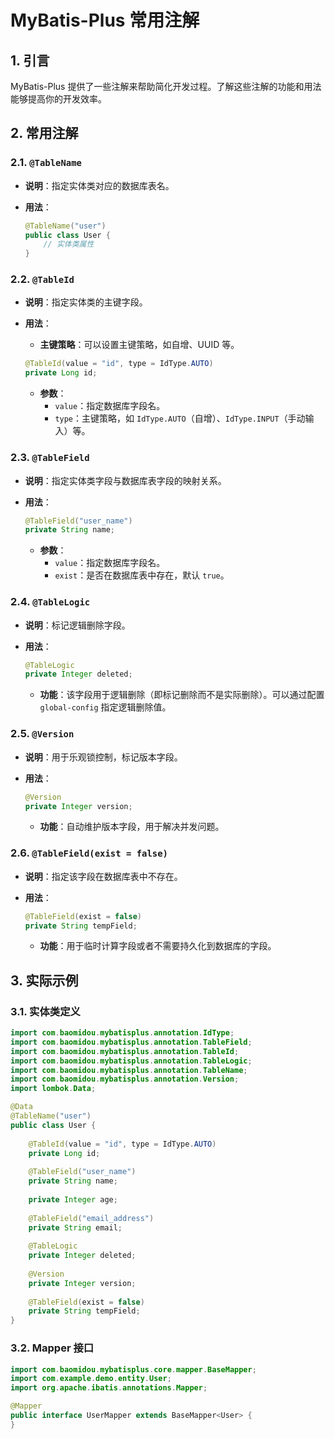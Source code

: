 # MyBatis-Plus 常用注解

## 1. 引言

MyBatis-Plus 提供了一些注解来帮助简化开发过程。了解这些注解的功能和用法能够提高你的开发效率。

## 2. 常用注解

### 2.1. `@TableName`

- **说明**：指定实体类对应的数据库表名。
- **用法**：

  ```java
  @TableName("user")
  public class User {
      // 实体类属性
  }
  ```

### 2.2. `@TableId`

- **说明**：指定实体类的主键字段。
- **用法**：
    - **主键策略**：可以设置主键策略，如自增、UUID 等。

  ```java
  @TableId(value = "id", type = IdType.AUTO)
  private Long id;
  ```

    - **参数**：
        - `value`：指定数据库字段名。
        - `type`：主键策略，如 `IdType.AUTO`（自增）、`IdType.INPUT`（手动输入）等。

### 2.3. `@TableField`

- **说明**：指定实体类字段与数据库表字段的映射关系。
- **用法**：

  ```java
  @TableField("user_name")
  private String name;
  ```

    - **参数**：
        - `value`：指定数据库字段名。
        - `exist`：是否在数据库表中存在，默认 `true`。

### 2.4. `@TableLogic`

- **说明**：标记逻辑删除字段。
- **用法**：

  ```java
  @TableLogic
  private Integer deleted;
  ```

    - **功能**：该字段用于逻辑删除（即标记删除而不是实际删除）。可以通过配置 `global-config` 指定逻辑删除值。

### 2.5. `@Version`

- **说明**：用于乐观锁控制，标记版本字段。
- **用法**：

  ```java
  @Version
  private Integer version;
  ```

    - **功能**：自动维护版本字段，用于解决并发问题。

### 2.6. `@TableField(exist = false)`

- **说明**：指定该字段在数据库表中不存在。
- **用法**：

  ```java
  @TableField(exist = false)
  private String tempField;
  ```

    - **功能**：用于临时计算字段或者不需要持久化到数据库的字段。

## 3. 实际示例

### 3.1. 实体类定义

```java
import com.baomidou.mybatisplus.annotation.IdType;
import com.baomidou.mybatisplus.annotation.TableField;
import com.baomidou.mybatisplus.annotation.TableId;
import com.baomidou.mybatisplus.annotation.TableLogic;
import com.baomidou.mybatisplus.annotation.TableName;
import com.baomidou.mybatisplus.annotation.Version;
import lombok.Data;

@Data
@TableName("user")
public class User {
    
    @TableId(value = "id", type = IdType.AUTO)
    private Long id;
    
    @TableField("user_name")
    private String name;
    
    private Integer age;
    
    @TableField("email_address")
    private String email;
    
    @TableLogic
    private Integer deleted;
    
    @Version
    private Integer version;
    
    @TableField(exist = false)
    private String tempField;
}
```

### 3.2. Mapper 接口

```java
import com.baomidou.mybatisplus.core.mapper.BaseMapper;
import com.example.demo.entity.User;
import org.apache.ibatis.annotations.Mapper;

@Mapper
public interface UserMapper extends BaseMapper<User> {
}
```